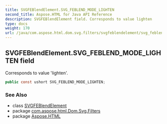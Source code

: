 ```yaml
---
title: SVGFEBlendElement.SVG_FEBLEND_MODE_LIGHTEN
second_title: Aspose.HTML for Java API Reference
description: SVGFEBlendElement field. Corresponds to value lighten
type: docs
weight: 170
url: /java/com.aspose.html.dom.svg.filters/svgfeblendelement/svg_feblend_mode_lighten/
---
```

## SVGFEBlendElement.SVG_FEBLEND_MODE_LIGHTEN field

Corresponds to value 'lighten'.

```java
public const ushort SVG_FEBLEND_MODE_LIGHTEN;
```

### See Also

* class [SVGFEBlendElement](../)
* package [com.aspose.html.Dom.Svg.Filters](../../svgfeblendelement/)
* package [Aspose.HTML](../../../)
